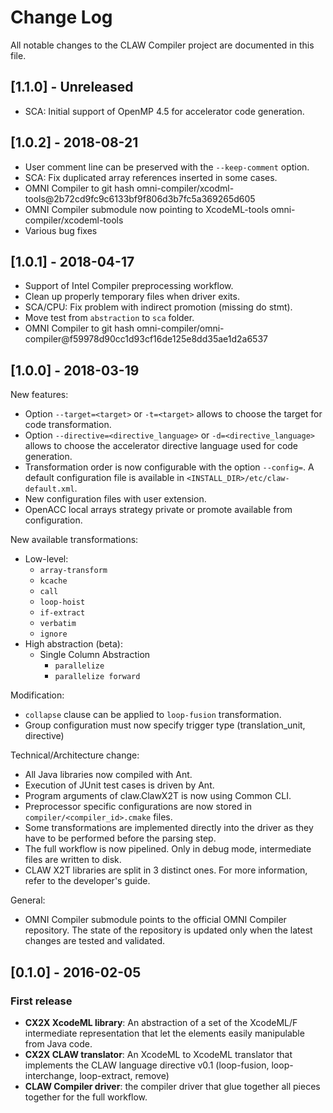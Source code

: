 # Change Log
All notable changes to the CLAW Compiler project are documented in this file.

## [1.1.0] - Unreleased
* SCA: Initial support of OpenMP 4.5 for accelerator code generation.

## [1.0.2] - 2018-08-21
* User comment line can be preserved with the `--keep-comment` option.
* SCA: Fix duplicated array references inserted in some cases.
* OMNI Compiler to git hash omni-compiler/xcodml-tools@2b72cd9fc9c6133bf9f806d3b7fc5a369265d605
* OMNI Compiler submodule now pointing to XcodeML-tools omni-compiler/xcodeml-tools
* Various bug fixes

## [1.0.1] - 2018-04-17
* Support of Intel Compiler preprocessing workflow.
* Clean up properly temporary files when driver exits.
* SCA/CPU: Fix problem with indirect promotion (missing do stmt).
* Move test from `abstraction` to `sca` folder.
* OMNI Compiler to git hash omni-compiler/omni-compiler@f59978d90cc1d93cf16de125e8dd35ae1d2a6537

## [1.0.0] - 2018-03-19
New features:
* Option `--target=<target>` or `-t=<target>` allows to choose the target for
  code transformation.
* Option `--directive=<directive_language>` or `-d=<directive_language>` allows
  to choose the accelerator directive language used for code generation.
* Transformation order is now configurable with the option `--config=`. A
  default configuration file is available in
  `<INSTALL_DIR>/etc/claw-default.xml`.
* New configuration files with user extension.
* OpenACC local arrays strategy private or promote available from configuration.

New available transformations:
* Low-level:
  * `array-transform`
  * `kcache`
  * `call`
  * `loop-hoist`
  * `if-extract`
  * `verbatim`
  * `ignore`
* High abstraction (beta):
  * Single Column Abstraction
    * `parallelize`
    * `parallelize forward`

Modification:
* `collapse` clause can be applied to `loop-fusion` transformation.
* Group configuration must now specify trigger type (translation_unit, directive)

Technical/Architecture change:
* All Java libraries now compiled with Ant.
* Execution of JUnit test cases is driven by Ant.
* Program arguments of claw.ClawX2T is now using Common CLI.
* Preprocessor specific configurations are now stored in
  `compiler/<compiler_id>.cmake` files.
* Some transformations are implemented directly into the driver as they have to
  be performed before the parsing step.
* The full workflow is now pipelined. Only in debug mode, intermediate files are
  written to disk.
* CLAW X2T libraries are split in 3 distinct ones. For more information, refer
  to the developer's guide.

General:
* OMNI Compiler submodule points to the official OMNI Compiler repository.
  The state of the repository is updated only when the latest changes are tested
  and validated.

## [0.1.0] - 2016-02-05
### First release
- **CX2X XcodeML library**: An abstraction of a set of the XcodeML/F
intermediate representation that let the elements easily manipulable from Java
code.
- **CX2X CLAW translator**: An XcodeML to XcodeML translator that implements the
CLAW language directive v0.1 (loop-fusion, loop-interchange, loop-extract,
remove)
- **CLAW Compiler driver**: the compiler driver that glue together all
pieces together for the full workflow.
